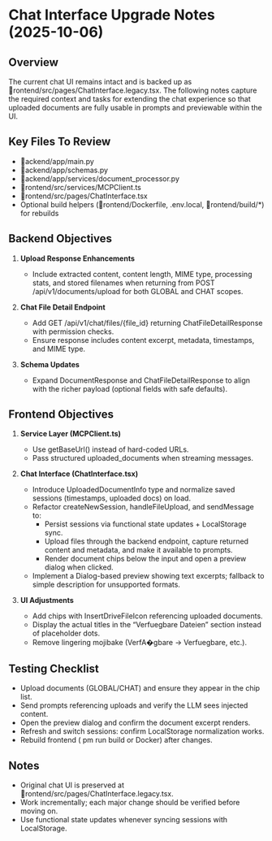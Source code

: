 ﻿# Chat Interface Upgrade Notes (2025-10-06)

## Overview
The current chat UI remains intact and is backed up as rontend/src/pages/ChatInterface.legacy.tsx. The following notes capture the required context and tasks for extending the chat experience so that uploaded documents are fully usable in prompts and previewable within the UI.

## Key Files To Review
- ackend/app/main.py
- ackend/app/schemas.py
- ackend/app/services/document_processor.py
- rontend/src/services/MCPClient.ts
- rontend/src/pages/ChatInterface.tsx
- Optional build helpers (rontend/Dockerfile, .env.local, rontend/build/*) for rebuilds

## Backend Objectives
1. **Upload Response Enhancements**
   - Include extracted content, content length, MIME type, processing stats, and stored filenames when returning from POST /api/v1/documents/upload for both GLOBAL and CHAT scopes.

2. **Chat File Detail Endpoint**
   - Add GET /api/v1/chat/files/{file_id} returning ChatFileDetailResponse with permission checks.
   - Ensure response includes content excerpt, metadata, timestamps, and MIME type.

3. **Schema Updates**
   - Expand DocumentResponse and ChatFileDetailResponse to align with the richer payload (optional fields with safe defaults).

## Frontend Objectives
1. **Service Layer (MCPClient.ts)**
   - Use getBaseUrl() instead of hard-coded URLs.
   - Pass structured uploaded_documents when streaming messages.

2. **Chat Interface (ChatInterface.tsx)**
   - Introduce UploadedDocumentInfo type and normalize saved sessions (timestamps, uploaded docs) on load.
   - Refactor createNewSession, handleFileUpload, and sendMessage to:
     - Persist sessions via functional state updates + LocalStorage sync.
     - Upload files through the backend endpoint, capture returned content and metadata, and make it available to prompts.
     - Render document chips below the input and open a preview dialog when clicked.
   - Implement a Dialog-based preview showing text excerpts; fallback to simple description for unsupported formats.

3. **UI Adjustments**
   - Add chips with InsertDriveFileIcon referencing uploaded documents.
   - Display the actual titles in the “Verfuegbare Dateien” section instead of placeholder dots.
   - Remove lingering mojibake (VerfA�gbare → Verfuegbare, etc.).

## Testing Checklist
- Upload documents (GLOBAL/CHAT) and ensure they appear in the chip list.
- Send prompts referencing uploads and verify the LLM sees injected content.
- Open the preview dialog and confirm the document excerpt renders.
- Refresh and switch sessions: confirm LocalStorage normalization works.
- Rebuild frontend (
pm run build or Docker) after changes.

## Notes
- Original chat UI is preserved at rontend/src/pages/ChatInterface.legacy.tsx.
- Work incrementally; each major change should be verified before moving on.
- Use functional state updates whenever syncing sessions with LocalStorage.
